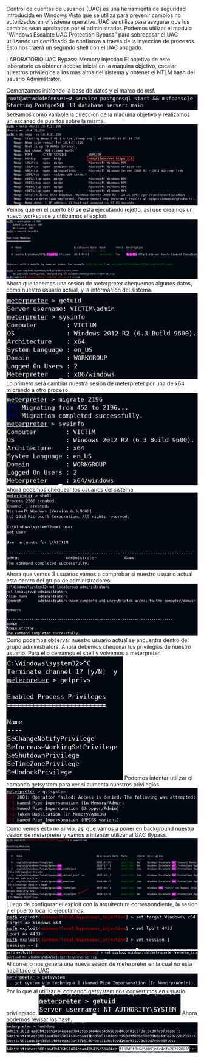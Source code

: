 Control de cuentas de usuarios (UAC) es una herramienta de seguridad introducida en Windows Vista que se utiliza para prevenir cambios no autorizados en el sistema operativo.
UAC se utiliza para asegurar que los cambios sean aprobados por el administrador.
Podemos utilizar el modulo "Windows Escalate UAC Protection Bypass" para sobrepasar el UAC utilizando un certificado de confianza a través de la inyección de procesos. Esto nos traerá un segundo shell con el UAC apagado.

LABORATORIO UAC Bypass: Memory Injection
El objetivo de este laboratorio es obtener acceso inicial en la maquina objetivo, escalar nuestros privilegios a los mas altos del sistema y obtener el NTLM hash del usuario Administrator.

Comenzamos iniciando la base de datos y el marco de msf.
![](../../../../Images/Pasted%20image%2020240215164357.png)
Seteamos como variable la direccion de la maquina objetivo y realizamos un escaneo de puertos sobre la misma.
![](../../../../Images/Pasted%20image%2020240215164621.png)
Vemos que en el puerto 80 se esta ejecutando rejetto, asi que creamos un nuevo workspace y utilizamos el exploit.
![](../../../../Images/Pasted%20image%2020240215164751.png)
Ahora que tenemos una sesion de meterpreter chequemos algunos datos, como nuestro usuario actual, y la informacion del sistema.
![](../../../../Images/Pasted%20image%2020240215164855.png)
Lo primero será cambiar nuestra sesión de meterpreter por una de x64 migrando a otro proceso.
![](../../../../Images/Pasted%20image%2020240215164942.png)
Ahora podemos chequear los usuarios del sistema
![](../../../../Images/Pasted%20image%2020240215165206.png)
Ahora que vemos 3 usuarios vamos a comprobar si nuestro usuario actual esta dentro del grupo de administradores.
![](../../../../Images/Pasted%20image%2020240215165438.png)
Como podemos observar nuestro usuario actual se encuentra dentro del grupo administrators.
Ahora debemos chequear los privilegios de nuestro usuario.
Para ello cerramos el shell y volvemos a meterpreter.
![](../../../../Images/Pasted%20image%2020240215165540.png)
Podemos intentar utilizar el comando getsystem para ver si aumenta nuestros privilegios.
![](../../../../Images/Pasted%20image%2020240215165635.png)
Como vemos esto no sirvio, asi que vamos a poner en background  nuestra sesion de meterpreter y vamos a intentar utilizar al UAC Bypass.
![](../../../../Images/Pasted%20image%2020240215165807.png)
Luego de configurar el exploit con la arquitectura correspondiente, la sesion y el puerto local lo ejecutamos.
![](../../../../Images/Pasted%20image%2020240215170051.png)
![](../../../../Images/Pasted%20image%2020240215170205.png)
Al correrlo nos genera una nueva sesion de meterpreter en la cual no esta habilitado el UAC.
![](../../../../Images/Pasted%20image%2020240215170323.png)
Por lo que al utilizar el comando getsystem nos convertimos en usuario privilegiado.
![](../../../../Images/Pasted%20image%2020240215170402.png)
Ahora podemos revisar los hash.
![](../../../../Images/Pasted%20image%2020240215170421.png)
![](../../../../Images/Pasted%20image%2020240215170506.png)
